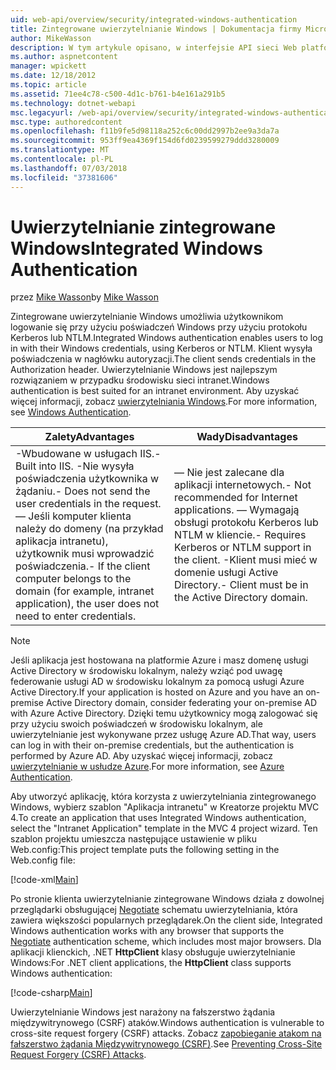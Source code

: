 ```yaml
---
uid: web-api/overview/security/integrated-windows-authentication
title: Zintegrowane uwierzytelnianie Windows | Dokumentacja firmy Microsoft
author: MikeWasson
description: W tym artykule opisano, w interfejsie API sieci Web platformy ASP.NET przy użyciu zintegrowanego uwierzytelniania Windows.
ms.author: aspnetcontent
manager: wpickett
ms.date: 12/18/2012
ms.topic: article
ms.assetid: 71ee4c78-c500-4d1c-b761-b4e161a291b5
ms.technology: dotnet-webapi
msc.legacyurl: /web-api/overview/security/integrated-windows-authentication
msc.type: authoredcontent
ms.openlocfilehash: f11b9fe5d98118a252c6c00dd2997b2ee9a3da7a
ms.sourcegitcommit: 953ff9ea4369f154d6fd0239599279ddd3280009
ms.translationtype: MT
ms.contentlocale: pl-PL
ms.lasthandoff: 07/03/2018
ms.locfileid: "37381606"
---
```

<a name="integrated-windows-authentication"></a><span data-ttu-id="b738d-103">Uwierzytelnianie zintegrowane Windows</span><span class="sxs-lookup"><span data-stu-id="b738d-103">Integrated Windows Authentication</span></span>
====================
<span data-ttu-id="b738d-104">przez [Mike Wasson](https://github.com/MikeWasson)</span><span class="sxs-lookup"><span data-stu-id="b738d-104">by [Mike Wasson](https://github.com/MikeWasson)</span></span>

<span data-ttu-id="b738d-105">Zintegrowane uwierzytelnianie Windows umożliwia użytkownikom logowanie się przy użyciu poświadczeń Windows przy użyciu protokołu Kerberos lub NTLM.</span><span class="sxs-lookup"><span data-stu-id="b738d-105">Integrated Windows authentication enables users to log in with their Windows credentials, using Kerberos or NTLM.</span></span> <span data-ttu-id="b738d-106">Klient wysyła poświadczenia w nagłówku autoryzacji.</span><span class="sxs-lookup"><span data-stu-id="b738d-106">The client sends credentials in the Authorization header.</span></span> <span data-ttu-id="b738d-107">Uwierzytelnianie Windows jest najlepszym rozwiązaniem w przypadku środowisku sieci intranet.</span><span class="sxs-lookup"><span data-stu-id="b738d-107">Windows authentication is best suited for an intranet environment.</span></span> <span data-ttu-id="b738d-108">Aby uzyskać więcej informacji, zobacz [uwierzytelniania Windows](https://www.iis.net/configreference/system.webserver/security/authentication/windowsauthentication).</span><span class="sxs-lookup"><span data-stu-id="b738d-108">For more information, see [Windows Authentication](https://www.iis.net/configreference/system.webserver/security/authentication/windowsauthentication).</span></span>

| <span data-ttu-id="b738d-109">Zalety</span><span class="sxs-lookup"><span data-stu-id="b738d-109">Advantages</span></span> | <span data-ttu-id="b738d-110">Wady</span><span class="sxs-lookup"><span data-stu-id="b738d-110">Disadvantages</span></span> |
| --- | --- |
| <span data-ttu-id="b738d-111">-Wbudowane w usługach IIS.</span><span class="sxs-lookup"><span data-stu-id="b738d-111">- Built into IIS.</span></span> <span data-ttu-id="b738d-112">-Nie wysyła poświadczenia użytkownika w żądaniu.</span><span class="sxs-lookup"><span data-stu-id="b738d-112">- Does not send the user credentials in the request.</span></span> <span data-ttu-id="b738d-113">— Jeśli komputer klienta należy do domeny (na przykład aplikacja intranetu), użytkownik musi wprowadzić poświadczenia.</span><span class="sxs-lookup"><span data-stu-id="b738d-113">- If the client computer belongs to the domain (for example, intranet application), the user does not need to enter credentials.</span></span> | <span data-ttu-id="b738d-114">— Nie jest zalecane dla aplikacji internetowych.</span><span class="sxs-lookup"><span data-stu-id="b738d-114">- Not recommended for Internet applications.</span></span> <span data-ttu-id="b738d-115">— Wymagają obsługi protokołu Kerberos lub NTLM w kliencie.</span><span class="sxs-lookup"><span data-stu-id="b738d-115">- Requires Kerberos or NTLM support in the client.</span></span> <span data-ttu-id="b738d-116">-Klient musi mieć w domenie usługi Active Directory.</span><span class="sxs-lookup"><span data-stu-id="b738d-116">- Client must be in the Active Directory domain.</span></span> |

> [!NOTE]
> <span data-ttu-id="b738d-117">Jeśli aplikacja jest hostowana na platformie Azure i masz domenę usługi Active Directory w środowisku lokalnym, należy wziąć pod uwagę federowanie usługi AD w środowisku lokalnym za pomocą usługi Azure Active Directory.</span><span class="sxs-lookup"><span data-stu-id="b738d-117">If your application is hosted on Azure and you have an on-premise Active Directory domain, consider federating your on-premise AD with Azure Active Directory.</span></span> <span data-ttu-id="b738d-118">Dzięki temu użytkownicy mogą zalogować się przy użyciu swoich poświadczeń w środowisku lokalnym, ale uwierzytelnianie jest wykonywane przez usługę Azure AD.</span><span class="sxs-lookup"><span data-stu-id="b738d-118">That way, users can log in with their on-premise credentials, but the authentication is performed by Azure AD.</span></span> <span data-ttu-id="b738d-119">Aby uzyskać więcej informacji, zobacz [uwierzytelnianie w usłudze Azure](../../../visual-studio/overview/2012/windows-azure-authentication.md).</span><span class="sxs-lookup"><span data-stu-id="b738d-119">For more information, see [Azure Authentication](../../../visual-studio/overview/2012/windows-azure-authentication.md).</span></span>


<span data-ttu-id="b738d-120">Aby utworzyć aplikację, która korzysta z uwierzytelniania zintegrowanego Windows, wybierz szablon "Aplikacja intranetu" w Kreatorze projektu MVC 4.</span><span class="sxs-lookup"><span data-stu-id="b738d-120">To create an application that uses Integrated Windows authentication, select the "Intranet Application" template in the MVC 4 project wizard.</span></span> <span data-ttu-id="b738d-121">Ten szablon projektu umieszcza następujące ustawienie w pliku Web.config:</span><span class="sxs-lookup"><span data-stu-id="b738d-121">This project template puts the following setting in the Web.config file:</span></span>

[!code-xml[Main](integrated-windows-authentication/samples/sample1.xml)]

<span data-ttu-id="b738d-122">Po stronie klienta uwierzytelnianie zintegrowane Windows działa z dowolnej przeglądarki obsługującej [Negotiate](http://www.ietf.org/rfc/rfc4559.txt) schematu uwierzytelniania, która zawiera większości popularnych przeglądarek.</span><span class="sxs-lookup"><span data-stu-id="b738d-122">On the client side, Integrated Windows authentication works with any browser that supports the [Negotiate](http://www.ietf.org/rfc/rfc4559.txt) authentication scheme, which includes most major browsers.</span></span> <span data-ttu-id="b738d-123">Dla aplikacji klienckich, .NET **HttpClient** klasy obsługuje uwierzytelnianie Windows:</span><span class="sxs-lookup"><span data-stu-id="b738d-123">For .NET client applications, the **HttpClient** class supports Windows authentication:</span></span>

[!code-csharp[Main](integrated-windows-authentication/samples/sample2.cs)]

<span data-ttu-id="b738d-124">Uwierzytelnianie Windows jest narażony na fałszerstwo żądania międzywitrynowego (CSRF) ataków.</span><span class="sxs-lookup"><span data-stu-id="b738d-124">Windows authentication is vulnerable to cross-site request forgery (CSRF) attacks.</span></span> <span data-ttu-id="b738d-125">Zobacz [zapobieganie atakom na fałszerstwo żądania Międzywitrynowego (CSRF)](preventing-cross-site-request-forgery-csrf-attacks.md).</span><span class="sxs-lookup"><span data-stu-id="b738d-125">See [Preventing Cross-Site Request Forgery (CSRF) Attacks](preventing-cross-site-request-forgery-csrf-attacks.md).</span></span>
